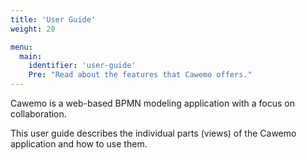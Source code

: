 ```yaml
---
title: 'User Guide'
weight: 20

menu:
  main:
    identifier: 'user-guide'
    Pre: "Read about the features that Cawemo offers."
---
```


Cawemo is a web-based BPMN modeling application with a focus on collaboration.

This user guide describes the individual parts (views) of the Cawemo application and how to use them.
